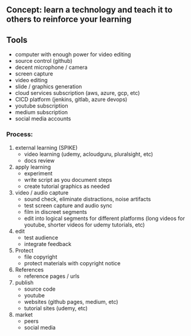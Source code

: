 ## Concept: learn a technology and teach it to others to reinforce your learning

## Tools
* computer with enough power for video editing
* source control (github)
* decent microphone / camera
* screen capture
* video editing
* slide / graphics generation
* cloud services subscription (aws, azure, gcp, etc)
* CICD platform (jenkins, gitlab, azure devops)
* youtube subscription
* medium subscription
* social media accounts

### Process:
1. external learning (SPIKE)
    * video learning (udemy, acloudguru, pluralsight, etc)
    * docs review
2. apply learning
    * experiment
    * write script as you document steps
    * create tutorial graphics as needed
3. video / audio capture
    * sound check, eliminate distractions, noise artifacts
    * test screen capture and audio sync
    * film in discreet segments
    * edit into logical segments for different platforms (long videos for youtube, shorter videos for udemy tutorials, etc)
4. edit
    * test audience
    * integrate feedback
5. Protect
    * file copyright
    * protect materials with copyright notice
6. References
    * reference pages / urls
7. publish
    * source code
    * youtube
    * websites (github pages, medium, etc)
    * tutorial sites (udemy, etc)
8. market
    * peers
    * social media
    